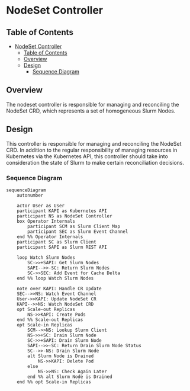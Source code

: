 # NodeSet Controller

## Table of Contents

<!-- mdformat-toc start --slug=github --no-anchors --maxlevel=3 --minlevel=1 -->

- [NodeSet Controller](#nodeset-controller)
  - [Table of Contents](#table-of-contents)
  - [Overview](#overview)
  - [Design](#design)
    - [Sequence Diagram](#sequence-diagram)

<!-- mdformat-toc end -->

## Overview

The nodeset controller is responsible for managing and reconciling the NodeSet
CRD, which represents a set of homogeneous Slurm Nodes.

## Design

This controller is responsible for managing and reconciling the NodeSet CRD. In
addition to the regular responsibility of managing resources in Kubernetes via
the Kubernetes API, this controller should take into consideration the state of
Slurm to make certain reconciliation decisions.

### Sequence Diagram

```mermaid
sequenceDiagram
    autonumber

    actor User as User
    participant KAPI as Kubernetes API
    participant NS as NodeSet Controller
    box Operator Internals
        participant SCM as Slurm Client Map
        participant SEC as Slurm Event Channel
    end %% Operator Internals
    participant SC as Slurm Client
    participant SAPI as Slurm REST API

    loop Watch Slurm Nodes
        SC->>+SAPI: Get Slurm Nodes
        SAPI-->>-SC: Return Slurm Nodes
        SC->>SEC: Add Event for Cache Delta
    end %% loop Watch Slurm Nodes

    note over KAPI: Handle CR Update
    SEC-->>NS: Watch Event Channel
    User->>KAPI: Update NodeSet CR
    KAPI-->>NS: Watch NodeSet CRD
    opt Scale-out Replicas
        NS->>KAPI: Create Pods
    end %% Scale-out Replicas
    opt Scale-in Replicas
        SCM-->>NS: Lookup Slurm Client
        NS->>+SC: Drain Slurm Node
        SC->>+SAPI: Drain Slurm Node
        SAPI-->>-SC: Return Drain Slurm Node Status
        SC-->>-NS: Drain Slurm Node
        alt Slurm Node is Drained
            NS->>KAPI: Delete Pod
        else
            NS->>NS: Check Again Later
        end %% alt Slurm Node is Drained
    end %% opt Scale-in Replicas
```
